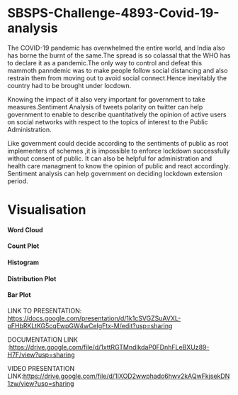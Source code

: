 # SBSPS-Challenge-4893-Covid-19-analysis

The COVID-19 pandemic has overwhelmed the entire world, and India also has borne the burnt of the same.The spread is so colassal that the WHO has to declare it as a pandemic.The only way to control and defeat this mammoth panndemic was to make people follow social distancing and also restrain them from moving out to avoid social connect.Hence inevitably the country had to be brought under locdown.

Knowing the impact of it also very important for government to take measures.Sentiment Analysis of tweets polarity on twitter can help government to enable to describe quantitatively the opinion of active users on social networks with respect to the topics of interest to the Public Administration.

Like government could decide according to the sentiments of public as root implementers of schemes ,it is impossible to enforce lockdown successfully without consent of public. It can also be helpful for administration and health care managment to know the opinion of public and react accordingly. Sentiment analysis can help government on deciding lockdown extension period.

# Visualisation

#### Word Cloud
#### Count Plot
#### Histogram
#### Distribution Plot
#### Bar Plot


LINK TO PRESENTATION:
https://docs.google.com/presentation/d/1k1cSVGZSuAVXL-pFHbRKLtKG5cqEwpGW4wCelgFtx-M/edit?usp=sharing

DOCUMENTATION LINK :https://drive.google.com/file/d/1xttRGTMndlkdaP0FDnhFLeBXUz89-H7F/view?usp=sharing

VIDEO PRESENTATION LINK:https://drive.google.com/file/d/1IXOD2wwphado6hwv2kAQwFkjsekDN1zw/view?usp=sharing
